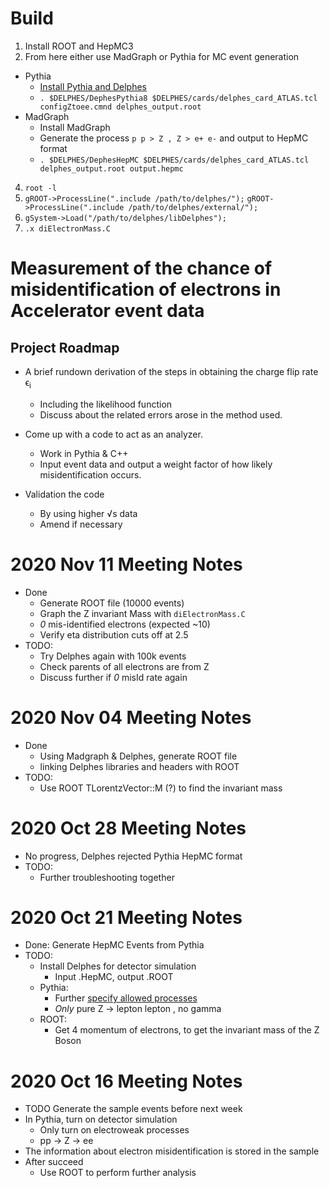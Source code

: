 # Build
1. Install ROOT and HepMC3
2. From here either use MadGraph or Pythia for MC event generation
  - Pythia
    - [Install Pythia and Delphes](https://cp3.irmp.ucl.ac.be/projects/delphes/wiki/WorkBook/Pythia8)
    - `. $DELPHES/DephesPythia8 $DELPHES/cards/delphes_card_ATLAS.tcl configZtoee.cmnd delphes_output.root`
  - MadGraph
    - Install MadGraph
    - Generate the process `p p > Z , Z > e+ e-` and output to HepMC format
    - `. $DELPHES/DephesHepMC $DELPHES/cards/delphes_card_ATLAS.tcl delphes_output.root output.hepmc`
4. `root -l`
5. `gROOT->ProcessLine(".include /path/to/delphes/");`
`gROOT->ProcessLine(".include /path/to/delphes/external/");`
6. `gSystem->Load("/path/to/delphes/libDelphes");`
7. `.x diElectronMass.C`

# Measurement of the chance of misidentification of electrons in Accelerator event data
## Project Roadmap

- A brief rundown derivation of the steps in obtaining the charge flip rate ϵ<sub>i</sub>
  - Including the likelihood function 
  - Discuss about the related errors arose in the method used.

- Come up with a code to act as an analyzer.
  -	Work in Pythia & C++
  -	Input event data and output a weight factor of how likely misidentification occurs.

- Validation the code
  -	By using higher √s data
  -	Amend if necessary

# 2020 Nov 11 Meeting Notes
- Done
  - Generate ROOT file (10000 events)
  - Graph the Z invariant Mass with `diElectronMass.C`
  - *0* mis-identified electrons (expected ~10)
  - Verify eta distribution cuts off at 2.5
- TODO:
  - Try Delphes again with 100k events
  - Check parents of all electrons are from Z
  - Discuss further if *0* misId rate again

# 2020 Nov 04 Meeting Notes 
- Done
  - Using Madgraph & Delphes, generate ROOT file
  - linking Delphes libraries and headers with ROOT
- TODO:
  - Use ROOT TLorentzVector::M (?) to find the invariant mass

# 2020 Oct 28 Meeting Notes
- No progress, Delphes rejected Pythia HepMC format
- TODO:
  - Further troubleshooting together
  
# 2020 Oct 21 Meeting Notes
- Done: Generate HepMC Events from Pythia
- TODO:
  - Install Delphes for detector simulation
    - Input .HepMC, output .ROOT
  - Pythia:
    - Further [specify allowed processes](http://home.thep.lu.se/~torbjorn/pythia82html/ElectroweakProcesses.html)
    - *Only* pure Z -> lepton lepton , no gamma
  - ROOT:
    - Get 4 momentum of electrons, to get the invariant mass of the Z Boson

# 2020 Oct 16 Meeting Notes
- TODO Generate the sample events before next week
- In Pythia, turn on detector simulation
  - Only turn on electroweak processes
  - pp -> Z -> ee
- The information about electron misidentification is stored in the sample
- After succeed
  - Use ROOT to perform further analysis